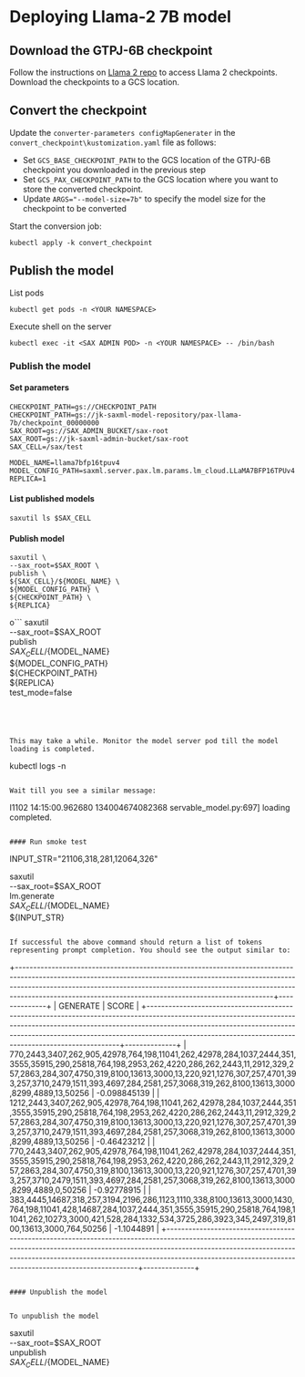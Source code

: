 # Deploying  Llama-2 7B model

## Download the GTPJ-6B checkpoint

Follow the instructions on [Llama 2 repo](https://github.com/facebookresearch/llama/blob/main/README.md) to access Llama 2 checkpoints. Download the checkpoints to a GCS location.


## Convert the checkpoint

Update the  `converter-parameters configMapGenerater` in  the `convert_checkpoint\kustomization.yaml` file as follows:
- Set `GCS_BASE_CHECKPOINT_PATH` to the GCS location of the GTPJ-6B checkpoint you downloaded in the previous step
- Set `GCS_PAX_CHECKPOINT_PATH` to the GCS location where you want to store the converted checkpoint. 
- Update `ARGS="--model-size=7b"` to specify the model size for the checkpoint to be converted

Start the conversion job:

```
kubectl apply -k convert_checkpoint
```

## Publish the model


List pods

```
kubectl get pods -n <YOUR NAMESPACE>
```

Execute shell on the server

```
kubectl exec -it <SAX ADMIN POD> -n <YOUR NAMESPACE> -- /bin/bash
```

### Publish the model

#### Set parameters

```
CHECKPOINT_PATH=gs://CHECKPOINT_PATH
CHECKPOINT_PATH=gs://jk-saxml-model-repository/pax-llama-7b/checkpoint_00000000
SAX_ROOT=gs://SAX_ADMIN_BUCKET/sax-root
SAX_ROOT=gs://jk-saxml-admin-bucket/sax-root
SAX_CELL=/sax/test

MODEL_NAME=llama7bfp16tpuv4
MODEL_CONFIG_PATH=saxml.server.pax.lm.params.lm_cloud.LLaMA7BFP16TPUv4
REPLICA=1
```

#### List published models

```
saxutil ls $SAX_CELL

```

#### Publish model

```
saxutil \
--sax_root=$SAX_ROOT \
publish \
${SAX_CELL}/${MODEL_NAME} \
${MODEL_CONFIG_PATH} \
${CHECKPOINT_PATH} \
${REPLICA}
```
o```
saxutil \
--sax_root=$SAX_ROOT \
publish \
${SAX_CELL}/${MODEL_NAME} \
${MODEL_CONFIG_PATH} \
${CHECKPOINT_PATH} \
${REPLICA} \
test_mode=false
```




This may take a while. Monitor the model server pod till the model loading is completed. 

```
kubectl logs <SAX MODEL SERVER POD> -n <YOUR NAMESPACE>
```

Wait till you see a similar message:

```
I1102 14:15:00.962680 134004674082368 servable_model.py:697] loading completed.
```

#### Run smoke test

```
INPUT_STR="21106,318,281,12064,326"

saxutil \
--sax_root=$SAX_ROOT \
lm.generate \
${SAX_CELL}/${MODEL_NAME} \
${INPUT_STR}
```

If successful the above command should return a list of tokens representing prompt completion. You should see the output similar to:

```
+----------------------------------------------------------------------------------------------------------------------------------------------------------------------------------------------------------------------------------------------------------------------------------------------------------------+--------------+
|                                                                                                                                                    GENERATE                                                                                                                                                    |    SCORE     |
+----------------------------------------------------------------------------------------------------------------------------------------------------------------------------------------------------------------------------------------------------------------------------------------------------------------+--------------+
| 770,2443,3407,262,905,42978,764,198,11041,262,42978,284,1037,2444,351,3555,35915,290,25818,764,198,2953,262,4220,286,262,2443,11,2912,329,257,2863,284,307,4750,319,8100,13613,3000,13,220,921,1276,307,257,4701,393,257,3710,2479,1511,393,4697,284,2581,257,3068,319,262,8100,13613,3000,8299,4889,13,50256  | -0.098845139 |
| 1212,2443,3407,262,905,42978,764,198,11041,262,42978,284,1037,2444,351,3555,35915,290,25818,764,198,2953,262,4220,286,262,2443,11,2912,329,257,2863,284,307,4750,319,8100,13613,3000,13,220,921,1276,307,257,4701,393,257,3710,2479,1511,393,4697,284,2581,257,3068,319,262,8100,13613,3000,8299,4889,13,50256 |  -0.46423212 |
| 770,2443,3407,262,905,42978,764,198,11041,262,42978,284,1037,2444,351,3555,35915,290,25818,764,198,2953,262,4220,286,262,2443,11,2912,329,257,2863,284,307,4750,319,8100,13613,3000,13,220,921,1276,307,257,4701,393,257,3710,2479,1511,393,4697,284,2581,257,3068,319,262,8100,13613,3000,8299,4889,0,50256   |  -0.92778915 |
| 383,4445,14687,318,257,3194,2196,286,1123,1110,338,8100,13613,3000,1430,764,198,11041,428,14687,284,1037,2444,351,3555,35915,290,25818,764,198,11041,262,10273,3000,421,528,284,1332,534,3725,286,3923,345,2497,319,8100,13613,3000,764,50256                                                                  |   -1.1044891 |
+----------------------------------------------------------------------------------------------------------------------------------------------------------------------------------------------------------------------------------------------------------------------------------------------------------------+--------------+
```

#### Unpublish the model


To unpublish the model

```
saxutil \
--sax_root=$SAX_ROOT \
unpublish \
${SAX_CELL}/${MODEL_NAME} 
```